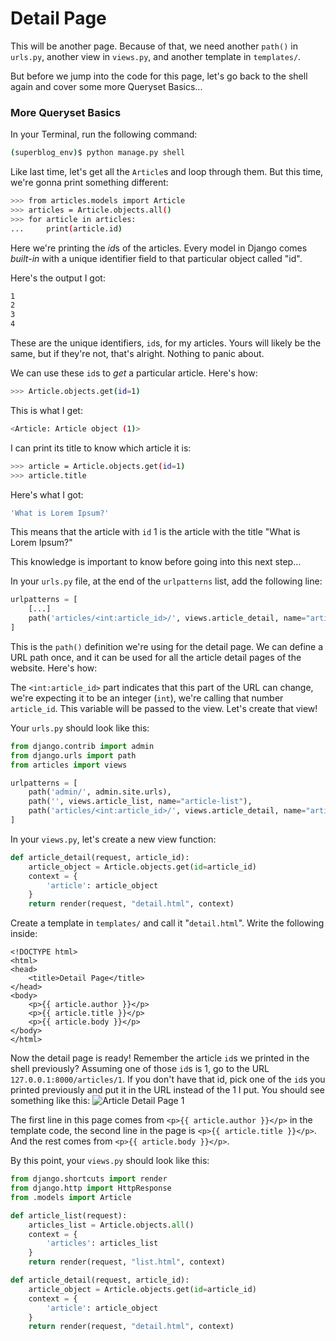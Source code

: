 # Detail Page
This will be another page. Because of that, we need another `path()` in `urls.py`, another view in `views.py`, and another template in `templates/`.

But before we jump into the code for this page, let's go back to the shell again and cover some more Queryset Basics...

### More Queryset Basics
In your Terminal, run the following command:
```bash
(superblog_env)$ python manage.py shell
```
Like last time, let's get all the `Article`s and loop through them. But this time, we're gonna print something different:
```bash
>>> from articles.models import Article
>>> articles = Article.objects.all()
>>> for article in articles:
...     print(article.id)
```
Here we're printing the *id*s of the articles. Every model in Django comes *built-in* with a unique identifier field to that particular object called "id".

Here's the output I got:
```bash
1
2
3
4
```
These are the unique identifiers, `id`s, for my articles. Yours will likely be the same, but if they're not, that's alright. Nothing to panic about.

We can use these `id`s to *get* a particular article. Here's how:
```bash
>>> Article.objects.get(id=1)
```
This is what I get:
```bash
<Article: Article object (1)>
```
I can print its title to know which article it is:
```bash
>>> article = Article.objects.get(id=1)
>>> article.title
```
Here's what I got:
```bash
'What is Lorem Ipsum?'
```
This means that the article with `id` 1 is the article with the title "What is Lorem Ipsum?"

This knowledge is important to know before going into this next step...

In your `urls.py` file, at the end of the `urlpatterns` list, add the following line:
```python
urlpatterns = [
    [...]
    path('articles/<int:article_id>/', views.article_detail, name="article-detail"),
]
```
This is the `path()` definition we're using for the detail page. We can define a URL path once, and it can be used for all the article detail pages of the website. Here's how:

The `<int:article_id>` part indicates that this part of the URL can change, we're expecting it to be an integer (`int`), we're calling that number `article_id`. This variable will be passed to the view. Let's create that view!

Your `urls.py` should look like this:
```python
from django.contrib import admin
from django.urls import path
from articles import views

urlpatterns = [
    path('admin/', admin.site.urls),
    path('', views.article_list, name="article-list"),
    path('articles/<int:article_id>/', views.article_detail, name="article-detail"),
]
```

In your `views.py`, let's create a new view function:
```python
def article_detail(request, article_id):
    article_object = Article.objects.get(id=article_id)
    context = {
        'article': article_object
    }
    return render(request, "detail.html", context)
```
Create a template in `templates/` and call it "`detail.html`". Write the following inside:
```django
<!DOCTYPE html>
<html>
<head>
    <title>Detail Page</title>
</head>
<body>
    <p>{{ article.author }}</p>
    <p>{{ article.title }}</p>
    <p>{{ article.body }}</p>
</body>
</html>
```
Now the detail page is ready! Remember the article `id`s we printed in the shell previously? Assuming one of those `id`s is 1, go to the URL `127.0.0.1:8000/articles/1`. If you don't have that id, pick one of the `id`s you printed previously and put it in the URL instead of the 1 I put. You should see something like this:
![Article Detail Page 1](https://i.imgur.com/kYWlBv6.png)

The first line in this page comes from `<p>{{ article.author }}</p>` in the template code, the second line in the page is `<p>{{ article.title }}</p>`. And the rest comes from `<p>{{ article.body }}</p>`.

By this point, your `views.py` should look like this:
```python
from django.shortcuts import render
from django.http import HttpResponse
from .models import Article

def article_list(request):
    articles_list = Article.objects.all()
    context = {
        'articles': articles_list
    }
    return render(request, "list.html", context)

def article_detail(request, article_id):
    article_object = Article.objects.get(id=article_id)
    context = {
        'article': article_object
    }
    return render(request, "detail.html", context)
```